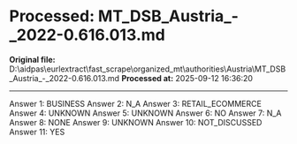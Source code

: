 # Processed: MT_DSB_Austria_-_2022-0.616.013.md

**Original file:** D:\aidpas\eurlextract\fast_scrape\organized_mt\authorities\Austria\MT_DSB_Austria_-_2022-0.616.013.md
**Processed at:** 2025-09-12 16:36:20

---

Answer 1: BUSINESS
Answer 2: N_A
Answer 3: RETAIL_ECOMMERCE
Answer 4: UNKNOWN
Answer 5: UNKNOWN
Answer 6: NO
Answer 7: N_A
Answer 8: NONE
Answer 9: UNKNOWN
Answer 10: NOT_DISCUSSED
Answer 11: YES